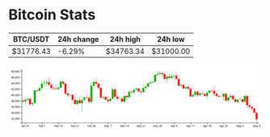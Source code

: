 # Bitcoin Stats

BTC/USDT|24h change|24h high|24h low|
|---|---|---|---|
|$31776.43|-6.29%|$34763.34|$31000.00|

<img src="./chart.svg">

